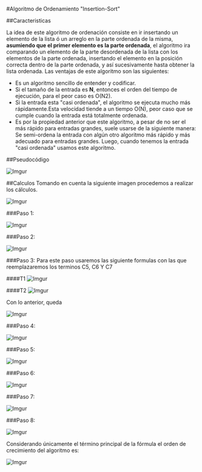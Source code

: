 #Algoritmo de Ordenamiento "Insertion-Sort"

##Caracteristicas

La idea de este algoritmo de ordenación consiste en ir insertando un elemento de la lista ó un arreglo en la parte ordenada de la misma, **asumiendo que el primer elemento es la parte ordenada**, el algoritmo ira comparando un elemento de la parte desordenada de la lista con los elementos de la parte ordenada, insertando el elemento en la posición correcta dentro de la parte ordenada, y así sucesivamente hasta obtener la lista ordenada.
Las ventajas de este algoritmo son las siguientes:

+ Es un algoritmo sencillo de entender y codificar.
+ Si el tamaño de la entrada es **N**, entonces el orden del tiempo de ejecución, para el peor caso es O(N2).
+ Si la entrada esta "casi ordenada", el algoritmo se ejecuta mucho más rápidamente.Esta velocidad tiende a un tiempo O(N), peor caso que se cumple cuando la entrada está totalmente ordenada.
+ Es por la propiedad anterior que este algoritmo, a pesar de no ser el más rápido para entradas grandes, suele usarse de la siguiente manera: Se semi-ordena la entrada con algún otro algoritmo más rápido y más adecuado para entradas grandes. Luego, cuando tenemos la entrada "casi ordenada" usamos este algoritmo.

##Pseudocódigo

![Imgur](http://i.imgur.com/CpYH11W.png)

##Calculos
Tomando en cuenta la siguiente imagen procedemos a realizar los cálculos.

![Imgur](http://i.imgur.com/TRjGIKI.png)

###Paso 1:

![Imgur](http://i.imgur.com/hRRNBZt.png)

###Paso 2:

![Imgur](http://i.imgur.com/sPUne73.png)

###Paso 3:
Para este paso usaremos las siguiente formulas con las que reemplazaremos los terminos C5, C6 Y C7

####T1
![Imgur](http://i.imgur.com/cXsX1ZP.jpg)

####T2
![Imgur](http://i.imgur.com/cXsX1ZP.jpg)

Con lo anterior, queda

![Imgur](http://i.imgur.com/Jt0Vw2s.jpg)

###Paso 4:

![Imgur](http://i.imgur.com/QrINHp9.png)

###Paso 5:

![Imgur](http://i.imgur.com/pCrr9Nu.png)

###Paso 6:

![Imgur](http://i.imgur.com/Y3bSXko.png)

###Paso 7:

![Imgur](http://i.imgur.com/CowUnEQ.png)

###Paso 8:

![Imgur](http://i.imgur.com/hLfxvRy.png)

Considerando únicamente el término principal de la fórmula el orden de crecimiento del algoritmo es:

![Imgur](http://i.imgur.com/9NZmQbT.jpg)


